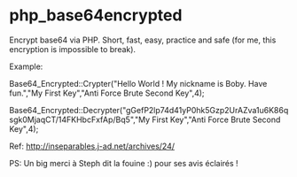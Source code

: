 # php_base64encrypted
Encrypt base64 via PHP. Short, fast, easy, practice and safe (for me, this encryption is impossible to break).

Example: 

 Base64_Encrypted::Crypter("Hello World ! My nickname is Boby. Have fun.","My First Key","Anti Force Brute Second Key",4);
 
 Base64_Encrypted::Decrypter("gGefP2lp74d41yP0hk5Gzp2UrAZva1u6K86qsgk0MjaqCT/14FKHbcFxfAp/Bq5","My First Key","Anti Force Brute Second Key",4);


Ref: http://inseparables.j-ad.net/archives/24/

PS: Un big merci à Steph dit la fouine :) pour ses avis éclairés !
